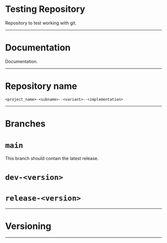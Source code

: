 **Testing Repository**
========================================================

Repository to test working with git.

--------------------------------------------------------

# Documentation

Documentation.

--------------------------------------------------------

# Repository name

`<project_name>-<subname>--<variant>--<implementation>`

--------------------------------------------------------

# Branches

# `main`

This branch should contain the latest release.

# `dev-<version>`

# `release-<version>`

--------------------------------------------------------

# Versioning

--------------------------------------------------------

